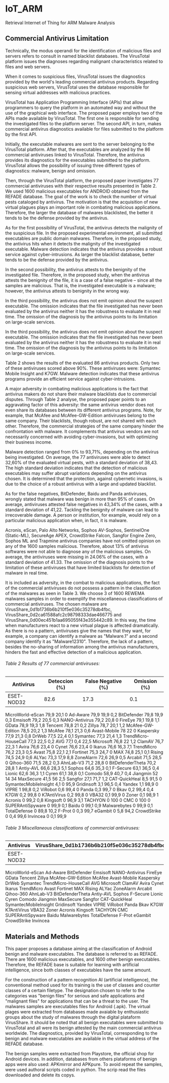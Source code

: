 # IoT_ARM
Retrieval Internet of Thing for  ARM Malware Analysis

## Commercial Antivirus Limitation

Technically, the modus operandi for the identification of malicious files and servers refers to consult in named blacklist databases. The VirusTotal platform issues the diagnoses regarding malignant characteristics related to files and web servers.

When it comes to suspicious files, VirusTotal issues the diagnostics provided by the world's leading commercial antivirus products. Regarding suspicious web servers, VirusTotal uses the database responsible for sensing virtual addresses with malicious practices.

VirusTotal has Application Programming Interface (APIs) that allow programmers to query the platform in an automated way and without the use of the graphical web interface. The proposed paper employs two of the APIs made available by VirusTotal. The first one is responsible for sending the investigated files to the platform server. The second API, in turn, makes commercial antivirus diagnostics available for files submitted to the platform by the first API.

Initially, the executable malwares are sent to the server belonging to the VirusTotal platform. After that, the executables are analyzed by the 86 commercial antiviruses linked to VirusTotal. Therefore, the antivirus provides its diagnostics for the executables submitted to the platform. VirusTotal allows the possibility of issuing three different types of diagnostics: malware, benign and omission.

Then, through the VirusTotal platform, the proposed paper investigates 77 commercial antiviruses with their respective results presented in Table 2. We used 1600 malicious executables for ANDROID obtained from the REFADE database. The goal of the work is to check the number of virtual pests cataloged by antivirus. The motivation is that the acquisition of new virtual plagues plays an important role in combating malicious applications. Therefore, the larger the database of malwares blacklisted, the better it tends to be the defense provided by the antivirus.

As for the first possibility of VirusTotal, the antivirus detects the malignity of the suspicious file. In the proposed experimental environment, all submitted executables are public domain malwares. Therefore, in the proposed study, the antivirus hits when it detects the malignity of the investigated executable. Malware detection indicates that the antivirus provides a robust service against cyber-intrusions. As larger the blacklist database, better tends to be the defense provided by the antivirus.

In the second possibility, the antivirus attests to the benignity of the investigated file. Therefore, in the proposed study, when the antivirus attests the benignity of the file, it is a case of a false negative – since all the samples are malicious. That is, the investigated executable is a malware; however, the antivirus attests to benignity in the wrong way.

In the third possibility, the antivirus does not emit opinion about the suspect executable. The omission indicates that the file investigated has never been evaluated by the antivirus neither it has the robustness to evaluate it in real time. The omission of the diagnosis by the antivirus points to its limitation on large-scale services.

In the third possibility, the antivirus does not emit opinion about the suspect executable. The omission indicates that the file investigated has never been evaluated by the antivirus neither it has the robustness to evaluate it in real time. The omission of the diagnosis by the antivirus points to its limitation on large-scale services.

Table 2 shows the results of the evaluated 86 antivirus products. Only two of these antiviruses scored above 90%. These antiviruses were: Symantec Mobile Insight and K7GW. Malware detection indicates that these antivirus programs provide an efficient service against cyber-intrusions.

A major adversity in combating malicious applications is the fact that antivirus makers do not share their malware blacklists due to commercial disputes. Through Table 2 analyse, the proposed paper points to an aggravating factor of this adversity: the same antivirus vendor does not even share its databases between its different antivirus programs. Note, for example, that McAfee and McAfee-GW-Edition antiviruses belong to the same company. Their blacklists, though robust, are not shared with each other. Therefore, the commercial strategies of the same company hinder the confrontation with malware. It complements that antivirus vendors are not necessarily concerned with avoiding cyber-invasions, but with optimizing their business income.

Malware detection ranged from 0% to 93,71%, depending on the antivirus being investigated. On average, the 77 antiviruses were able to detect 32,60% of the evaluated virtual pests, with a standard deviation of 38,43. The high standard deviation indicates that the detection of malicious executables may suffer abrupt variations depending on the antivirus chosen. It is determined that the protection, against cybernetic invasions, is due to the choice of a robust antivirus with a large and updated blacklist.

As for the false negatives, BitDefender, Baidu and Panda antiviruses, wrongly stated that malware was benign in more than 95% of cases. On average, antiviruses attested false negatives in 43,34% of the cases, with a standard deviation of 41,22. Tackling the benignity of malware can lead to irrecoverable damage. A person or institution, for example, would rely on a particular malicious application when, in fact, it is malware.

Acronis, eScan, Palo Alto Networks, Sophos AV-Sophos, SentinelOne (Static-ML), SecureAge APEX, CrowdStrike Falcon, Sangfor Engine Zero, Sophos ML and Trapmine antivirus companies have not omitted opinion on any of the 1600 samples malicious. Therefore, about 13% of antivirus softwares were not able to diagnose any of the malicious samples. On average, the antiviruses were missing in 24.06% of the cases, with a standard deviation of 41.33. The omission of the diagnosis points to the limitation of these antiviruses that have limited blacklists for detection of malware in real time.

It is included as adversity, in the combat to malicious applications, the fact of the commercial antiviruses do not possess a pattern in the classification of the malwares as seen in Table 3. We choose 3 of 1600 REWEMA malwares samples in order to exemplify the miscellaneous classifications of commercial antiviruses. The chosen malware are VirusShare_0d1b1736b6b210f5e036c35278db4fbc, VirusShare_0d2ca61588afc2c98798333dae466775 and VirusShare_0d00ec451b1aa695055f43e355442c89. In this way, the time when manufacturers react to a new virtual plague is affected dramatically. As there is no a pattern, antiviruses give the names that they want, for example, a company can identify a malware as "Malware.1" and a second company identify it as "Malware12310". Therefore, the lack of a pattern, besides the no-sharing of information among the antivirus manufacturers, hinders the fast and effective detection of a malicious application.

###### Table 2 Results of 77 commercial antiviruses:

Antivirus |	Deteccion (%) |	False Negative (%) |	Omission (%)
--------- | ------------- | ------------------ | -------------
ESET-NOD32 |	82.6 |	17.3 |	0.1 |
MicroWorld-eScan	79,9	20,1	0
Ad-Aware	79,9	19,9	0,2
BitDefender	79,8	19,9	0,3
Emsisoft	79,2	20,5	0,3
NANO-Antivirus	79,2	20,8	0
FireEye	79,1	19,8	1,1
GData	78,9	19,3	1,8
Tencent	78,8	21	0,2
Zillya	78,7	20,1	1,2
McAfee-GW-Edition	78,5	20,2	1,3
McAfee	78,1	21,3	0,6
Avast-Mobile	78	22	0
Kaspersky	77,9	21,3	0,8
DrWeb	77,5	22,4	0,1
Symantec	77,3	21,4	1,3
TrendMicro-HouseCall	77,3	22,5	0,2
AVG	77,1	0,4	22,5
Microsoft	76,8	22	1,2
ClamAV	76,7	22,3	1
Avira	76,6	23,4	0
Cynet	76,6	23,4	0
Ikarus	76,6	16,3	7,1
TrendMicro	76,2	23,3	0,5
Avast	75,8	22,1	2,1
Fortinet	75,3	24,7	0
MAX	74,8	25,1	0,1
Rising	74,5	24,9	0,6
ALYac	73,3	17,9	8,8
ZoneAlarm	72,6	26,9	0,5
Arcabit	71,5	28,5	0
Qihoo-360	71,5	28,2	0,3
AhnLab-V3	71,2	28,8	0
BitDefenderTheta	70,2	28,8	1
Antiy-AVL	66,6	28,3	5,1
Sophos	64,6	35,3	0,1
F-Secure	63,1	36,5	0,4
Lionic	62,6	36,3	1,1
Cyren	61,1	38,8	0,1
Comodo	58,9	40,7	0,4
Jiangmin	52	14	34
MaxSecure	41,5	56	2,5
Sangfor	27,1	71,7	1,2
CAT-QuickHeal	8,5	91,5	0
SymantecMobileInsight	4,1	0	95,9
Gridinsoft	3,1	96,5	0,4
Yandex	1,1	98,9	0
VIPRE	1	98,8	0,2
ViRobot	0,6	99,4	0
Panda	0,3	99,7	0
Bkav	0,2	99,4	0,4
K7GW	0,2	99,8	0
K7AntiVirus	0,2	99,8	0
VBA32	0,1	99,9	0
Zoner	0,1	98,9	1
Acronis	0	99,2	0,8
Kingsoft	0	96,9	3,1
TACHYON	0	100	0
CMC	0	100	0
SUPERAntiSpyware	0	99,9	0,1
Baidu	0	99,1	0,9
Malwarebytes	0	99,9	0,1
TotalDefense	0	89,8	10,2
F-Prot	0	0,3	99,7
eGambit	0	5,8	94,2
CrowdStrike	0	0,4	99,6
Invincea	0	0,1	99,9

###### Table 3 Miscellaneous classifications of commercial antiviruses:

Antivírus |	VirusShare_0d1b1736b6b210f5e036c35278db4fbc |	VirusShare_0d2ca61588afc2c98798333dae466775 |	VirusShare_0d00ec451b1aa695055f43e355442c89
--------- | ------------------------------------------- | ------------------------------------------- | --------------------------------------------
ESET-NOD32 |  | | |
MicroWorld-eScan
Ad-Aware
BitDefender
Emsisoft
NANO-Antivirus
FireEye
GData
Tencent
Zillya
McAfee-GW-Edition
McAfee
Avast-Mobile
Kaspersky
DrWeb
Symantec
TrendMicro-HouseCall
AVG
Microsoft
ClamAV
Avira
Cynet
Ikarus
TrendMicro
Avast
Fortinet
MAX
Rising
ALYac
ZoneAlarm
Arcabit
Qihoo-360
AhnLab-V3
BitDefenderTheta
Antiy-AVL
Sophos
F-Secure
Lionic
Cyren
Comodo
Jiangmin
MaxSecure
Sangfor
CAT-QuickHeal
SymantecMobileInsight
Gridinsoft
Yandex
VIPRE
ViRobot
Panda
Bkav
K7GW
K7AntiVirus
VBA32
Zoner
Acronis
Kingsoft
TACHYON
CMC
SUPERAntiSpyware
Baidu
Malwarebytes
TotalDefense
F-Prot
eGambit
CrowdStrike
Invincea



## Materials and Methods

This paper proposes a database aiming at the classification of Android benign and malware executables. The database is referred to as REFADE. There are 1600 malicious executables, and 1600 other benign executables. Therefore, the REFADE base is suitable for learning with artificial intelligence, since both classes of executables have the same amount.

For the construction of a pattern recognition AI (artificial intelligence), the conventional method used for its training is the use of classes and counter classes of a certain filetype. The designation chosen to refer to the categories was "benign files" for serious and safe applications and "malignant files" for applications that can be a threat to the user. The malwares samples are executables files for Android (.apk). The virtual plages were extracted from databases made avaiable by enthusiastic groups about the study of malwares through the digital plataform VirusShare. It should be noted that all benign executables were submitted to VirusTotal and all were its benign attested by the main commercial antivirus worldwide. The diagnostics, provided by VirusTotal, corresponding to the benign and malware executables are available in the virtual address of the REFADE database.

The benign samples were extracted from Playstore, the official shop for Android devices. In addition, databases from others plataforms of benign apps were also used: APKmirror and APKpure. To avoid repeat the samples, were used authoral scripts coded in python. The scrip read the files downloaded and delete its copys.
